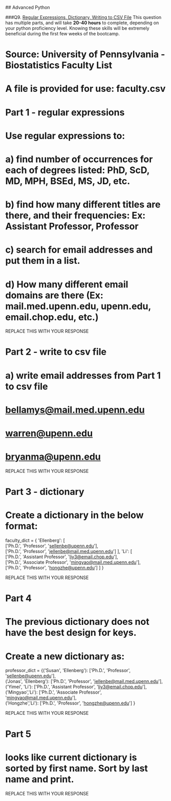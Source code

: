 <br />
## Advanced Python    

###Q9. [Regular Expressions, Dictionary, Writing to CSV File](q9_python/q9_advanced.py)
This question has multiple parts, and will take **20-40 hours** to complete, depending on your python proficiency level.  Knowing these skills will be extremely beneficial during the first few weeks of the bootcamp.

# Source:  University of Pennsylvania - Biostatistics Faculty List
# A file is provided for use: faculty.csv

# Part 1 - regular expressions

# Use regular expressions to:
# a) find number of occurrences for each of degrees listed:  PhD, ScD, MD, MPH, BSEd, MS, JD, etc.
# b) find how many different titles are there, and their frequencies:  Ex:  Assistant Professor, Professor
# c) search for email addresses and put them in a list.    
# d) How many different email domains are there (Ex:  mail.med.upenn.edu, upenn.edu, email.chop.edu, etc.)

  REPLACE THIS WITH YOUR RESPONSE

# Part 2 - write to csv file
# a)  write email addresses from Part 1 to csv file

# bellamys@mail.med.upenn.edu
# warren@upenn.edu
# bryanma@upenn.edu

  REPLACE THIS WITH YOUR RESPONSE

# Part 3 - dictionary

# Create a dictionary in the below format:

faculty_dict = { 'Ellenberg': [\
              ['Ph.D.', 'Professor', 'sellenbe@upenn.edu'],\
              ['Ph.D.', 'Professor', 'jellenbe@mail.med.upenn.edu']
                            ],
              'Li': [\
              ['Ph.D.', 'Assistant Professor', 'liy3@email.chop.edu'],\
              ['Ph.D.', 'Associate Professor', 'mingyao@mail.med.upenn.edu'],\
              ['Ph.D.', 'Professor', 'hongzhe@upenn.edu']
                            ]
            }

  REPLACE THIS WITH YOUR RESPONSE

# Part 4

# The previous dictionary does not have the best design for keys.  
# Create a new dictionary as:

professor_dict = {('Susan', 'Ellenberg'): ['Ph.D.', 'Professor', 'sellenbe@upenn.edu'],\
                ('Jonas', 'Ellenberg'): ['Ph.D.', 'Professor', 'jellenbe@mail.med.upenn.edu'],\
                ('Yimei', 'Li'): ['Ph.D.', 'Assistant Professor', 'liy3@email.chop.edu'],\
                ('Mingyao','Li'): ['Ph.D.', 'Associate Professor', 'mingyao@mail.med.upenn.edu'],\
                ('Hongzhe','Li'): ['Ph.D.', 'Professor', 'hongzhe@upenn.edu']
            }

  REPLACE THIS WITH YOUR RESPONSE

# Part 5
# looks like current dictionary is sorted by first name.  Sort by last name and print.

  REPLACE THIS WITH YOUR RESPONSE

